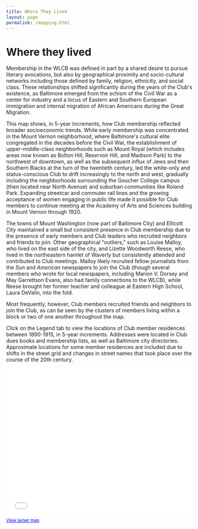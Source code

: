 ```yaml
---
title: Where They Lived
layout: page
permalink: /mapping.html
---
```

<style>
    #maincontent{
        font-size:1.4em;
    }
</style>

# Where they lived

Membership in the WLCB was defined in part by a shared desire to pursue literary avocations, but also by geographical proximity and socio-cultural networks including those defined by family, religion, ethnicity, and social class. These relationships shifted significantly during the years of the Club's existence, as Baltimore emerged from the schism of the Civil War as a center for industry and a locus of Eastern and Southern European immigration and internal migration of African Americans during the Great Migration.

This map shows, in 5-year increments, how Club membership reflected broader socioeconomic trends. While early membership was concentrated in the Mount Vernon neighborhood, where Baltimore's cultural elite congregated in the decades before the Civil War, the establishment of upper-middle-class neighborhoods such as Mount Royal (which includes areas now known as Bolton Hill, Reservoir Hill, and Madison Park) to the northwest of downtown, as well as the subsequent influx of Jews and then Southern Blacks at the turn of the twentieth century, led the white-only and status-conscious Club to drift increasingly to the north and west, gradually including the neighborhoods surrounding the Goucher College campus (then located near North Avenue) and suburban communities like Roland Park. Expanding streetcar and commuter rail lines and the growing acceptance of women engaging in public life made it possible for Club members to continue meeting at the Academy of Arts and Sciences building in Mount Vernon through 1920.

The towns of Mount Washington (now part of Baltimore City) and Ellicott City maintained a small but consistent presence in Club membership due to the presence of early members and Club leaders who recruited neighbors and friends to join. Other geographical "outliers," such as Louise Malloy, who lived on the east side of the city, and Lizette Woodworth Reese, who lived in the northeastern hamlet of Waverly but consistently attended and contributed to Club meetings. Malloy likely recruited fellow journalists from the _Sun_ and _American_ newspapers to join the Club (though several members who wrote for local newspapers, including Marion V. Dorsey and May Garrettson Evans, also had family connections to the WLCB), while Reese brought her former teacher and colleague at Eastern High School, Laura DeValin, into the fold.

Most frequently, however, Club members recruited friends and neighbors to join the Club, as can be seen by the clusters of members living within a block or two of one another throughout the map.

Click on the Legend tab to view the locations of Club member residences between 1890-1915, in 5-year increments. Addresses were located in Club dues books and membership lists, as well as Baltimore city directories. Approximate locations for some member residences are included due to shifts in the street grid and changes in street names that took place over the course of the 20th century. 

<style>.embed-container {position: relative; padding-bottom: 80%; height: 0; max-width: 100%;} .embed-container iframe, .embed-container object, .embed-container iframe{position: absolute; top: 0; left: 0; width: 100%; height: 100%;} small{position: absolute; z-index: 40; bottom: 0; margin-bottom: -15px;}</style><div class="embed-container"><small><a href="//www.arcgis.com/apps/Embed/index.html?webmap=29bd19f1d7534664a5016dc4574341d9&extent=-76.6377,39.2928,-76.5871,39.3141&home=true&zoom=true&scale=true&search=true&searchextent=true&details=true&legendlayers=true&active_panel=details&basemap_gallery=true&disable_scroll=true&theme=light" style="color:#0000FF;text-align:left" target="_blank">View larger map</a></small><br><iframe width="500" height="400" frameborder="0" scrolling="no" marginheight="0" marginwidth="0" title="WLCB Membership and Meeting Locations Map" src="//www.arcgis.com/apps/Embed/index.html?webmap=29bd19f1d7534664a5016dc4574341d9&extent=-76.6377,39.2928,-76.5871,39.3141&home=true&zoom=true&previewImage=false&scale=true&search=true&searchextent=true&details=true&legendlayers=true&active_panel=details&basemap_gallery=true&disable_scroll=true&theme=light"></iframe></div>